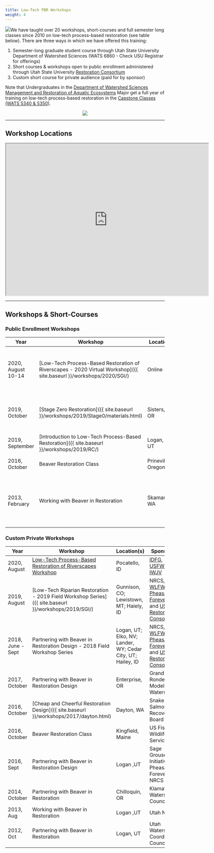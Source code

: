 ```yaml
---
title: Low-Tech PBR Workshops
weight: 4
---
```


<img class="float-right" src="{{ site.baseurl }}/assets/images/workshops/teaching.jpg">We have taught over 20 workshops, short-courses and full semester long classes since 2010 on low-tech process-based restoration (see table below).  There are three ways in which we have offered this training:

1. Semester-long graduate student course through Utah State University Department of Watershed Sciences (WATS 6860 - Check USU Registrar for offerings) 
2. Short courses & workshops open to public enrollment administered through Utah State University [Restoration Consortium](http://restoration.usu.edu) 
3. Custom short course for private audience (paid for by sponsor)

Note that Undergraduates in the [Department of Watershed Sciences](https://qcnr.usu.edu/wats/)  [Management and Restoration of Aquatic Ecosystems](https://qcnr.usu.edu/undergraduates/prospective/degrees/aquatic_ecosystems) Major get a full year of training on low-tech process-based restoration in the [Capstone Classes (WATS 5340 & 5350)](http://capstone.restoration.usu.edu). 


<div align="center" align="middle">
	<a href="http://restoration.usu.edu"><img class="float-right" src="{{ site.baseurl }}/assets/images/logos/Restoration-PAIRED-05_Horizontal_BlueOnWhite.png"></a>

</div>

-----
## Workshop Locations

<div class="responsive-embed">
<iframe src="https://www.google.com/maps/d/u/0/embed?mid=11j18BJXFTUUEOYZZIS_mLex6ijZx0sFf" width="640" height="480"></iframe>
</div>

-----

## Workshops &  Short-Courses


### Public Enrollment Workshops

| Year  | Workshop | Location | Audience |
| ------ | ------ | ------ | ------ |
| 2020, August 10-14 | [Low-Tech Process-Based Restoration of Riverscapes - 2020 Virtual Workshop]({{ site.baseurl }}/workshops/2020/SGI/) | Online | NRCS, [WLFW](https://www.nrcs.usda.gov/wps/portal/nrcs/detail/national/plantsanimals/fishwildlife/?cid=stelprdb1046975), [Pheasants Forever](https://pheasantsforever.org/Hunt/pheasant-hunting.aspx), [USU Restoration Consortium](http://restoration.usu.edu/), |
| 2019, October | [Stage Zero Restoration]({{ site.baseurl }}/workshops/2019/Stage0/materials.html) | Sisters, OR | [River Restoration Northwest](http://restoration.usu.edu/) & [Portland State University](https://www.pdx.edu/environmental-professional-program/river-restoration-certificate) |
| 2019, September | [Introduction to Low-Tech Process-Based Restoration]({{ site.baseurl }}/workshops/2019/RC/) | Logan, UT | [USU Restoration Consortium](http://restoration.usu.edu/) |
| 2016,  October | Beaver Restoration Class | Prineville, Oregon | [Portland State University](https://www.pdx.edu/environmental-professional-program/river-restoration-certificate) |
| 2013, February | Working with Beaver in Restoration | Skamania, WA | [River Restoration Northwest Annual Symposium]([USU Restoration Consortium](http://restoration.usu.edu/)) |





###  Custom Private Workshops



| Year  | Workshop | Location(s) | Sponsor(s) |
| ------ | ------ | ------ | ------ |
| 2020, August | [Low-Tech Process-Based Restoration of Riverscapes Workshop](http://127.0.0.1:4001/workshops/2020/IDFG/) | Pocatello, ID | [IDFG](https://idfg.idaho.gov/), [USFWS](https://www.fws.gov/), [IWJV](https://iwjv.org/) |
| 2019, August | [Low-Tech Riparian Restoration - 2019 Field Workshop Series]({{ site.baseurl }}/workshops/2019/SGI/) | Gunnison, CO;  Lewistown, MT;  Haiely, ID | NRCS, [WLFW](https://www.nrcs.usda.gov/wps/portal/nrcs/detail/national/plantsanimals/fishwildlife/?cid=stelprdb1046975), [Pheasants Forever](https://pheasantsforever.org/Hunt/pheasant-hunting.aspx), [SGI](https://www.sagegrouseinitiative.com/), and  [USU Restoration Consortium](http://restoration.usu.edu/) |
| 2018, June - Sept | Partnering with Beaver in Restoration Design - 2018 Field Workshop Series | Logan, UT;  Elko, NV;  Lander, WY;  Cedar City, UT; Hailey, ID | NRCS, [WLFW](https://www.nrcs.usda.gov/wps/portal/nrcs/detail/national/plantsanimals/fishwildlife/?cid=stelprdb1046975), [Pheasants Forever](https://pheasantsforever.org/Hunt/pheasant-hunting.aspx), [SGI](https://www.sagegrouseinitiative.com/), and [USU Restoration Consortium](http://restoration.usu.edu/) |
| 2017, October | Partnering with Beaver in Restoration Design | Enterprise, OR | Grand Ronde Model Watershed |
| 2016, October | [Cheap and Cheerful Restoration Design]({{ site.baseurl }}/workshops/2017/dayton.html) | Dayton, WA | Snake River Salmon Recovery Board |
| 2016, October | Beaver Restoration Class | Kingfield, Maine | US Fish & Wildlife Service |
| 2016, Sept | Partnering with Beaver in Restoration Design | Logan ,UT | Sage Grouse Initiative, Pheasants Forever & NRCS |
| 2014, October | Partnering with Beaver in Restoration | Chilloquin, OR | Klamath Watershed Council |
| 2013, Aug | Working with Beaver in Restoration | Logan ,UT | Utah NRCS |
| 2012, Oct | Partnering with Beaver in Restoration | Logan, UT | Utah Watersheds Coordinating Council |



